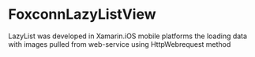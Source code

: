 # FoxconnLazyListView
LazyList was developed in Xamarin.iOS mobile platforms the loading data with images pulled from web-service using HttpWebrequest method 
